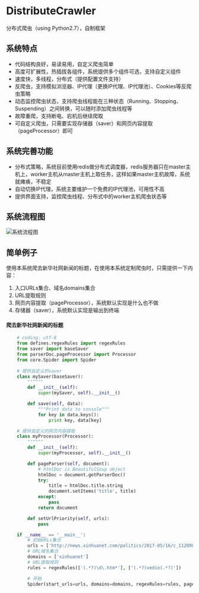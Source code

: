 # DistributeCrawler
分布式爬虫（using Python2.7），自制框架

## 系统特点
* 代码结构良好，易读易用，自定义爬虫简单
* 高度可扩展性，热插拔各组件，系统提供多个组件可选，支持自定义组件
* 速度快，多线程，分布式（提供配置文件支持）
* 反爬虫，支持模拟浏览器、IP代理（更换IP代理、IP代理池）、Cookies等反爬虫策略
* 动态监控爬虫状态，支持爬虫线程能在三种状态（Running、Stopping、Suspending）之间转换，可以随时添加爬虫线程等
* 故障重爬，支持断电、宕机后继续爬取
* 可自定义爬虫，只需要实现存储器（saver）和网页内容提取（pageProcessor）即可

## 系统完善功能
* 分布式策略，系统目前使用redis做分布式调度器，redis服务器只在master主机上，worker主机从master主机上取任务，这样如果master主机故障，系统就瘫痪，不稳定
* 自动切换IP代理，系统主要维护一个免费的IP代理池，可用性不高
* 提供界面支持，监控爬虫线程、分布式中的worker主机爬虫状态等

## 系统流程图
![系统流程图](https://ooo.0o0.ooo/2017/07/01/595776538eee5.png)

## 简单例子
使用本系统爬去新华社网新闻的标题，在使用本系统定制爬虫时，只需提供一下内容：
1. 入口URLs集合、域名domains集合
2. URL提取规则
3. 网页内容提取（pageProcessor），系统默认实现是什么也不做
4. 存储器（saver），系统默认实现是输出到终端

#### 爬去新华社网新闻的标题

```python
    # coding: utf-8
    from defines.regexRules import regexRules
    from saver import baseSaver
    from parserDoc.pageProcessor import Processor
    from core.Spider import Spider
    
    # 提供自定义的saver
    class mySaver(baseSaver):
        """"""
        def __init__(self):
            super(mySaver, self).__init__()

        def save(self, data):
            """Print data to console"""
            for key in data.keys():
                print key, data[key]

    # 提供自定义的网页内容提取
    class myProcessor(Processor):
        """"""
        def __init__(self):
            super(myProcessor, self).__init__()

        def pageParser(self, document):
            # htmlDoc is BeautifulSoup object
            htmlDoc = document.getParserDoc()
            try:
                title = htmlDoc.title.string
                document.setItems('title', title)
            except:
                pass
            return document

        def setUrlPriority(self, urls):
            pass

    if __name__ == '__main__':
        # 初始URLs集合
        urls = ['http://news.xinhuanet.com/politics/2017-05/16/c_1120982109.htm']
        # URL域名集合
        domains = ['xinhuanet']
        # URL提取规则
        rules = regexRules(['(.*?)\d\.htm*'], ['(.*?)vedio(.*?)'])

        # 开始
        Spider(start_urls=urls, domains=domains, regexRules=rules, pageProcessor=myProcessor(), saver=mySaver()).Run()
```
